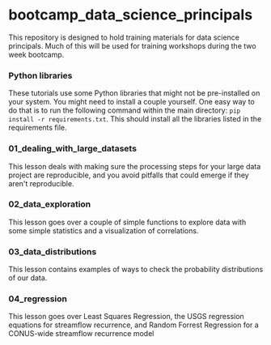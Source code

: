 # bootcamp_data_science_principals
This repository is designed to hold training materials for data science principals. Much of this will be used for training workshops during the two week bootcamp.

### Python libraries
These tutorials use some Python libraries that might not be pre-installed on your system. You might need to install a couple yourself. One easy way to do that is to run the following command within the main directory: `pip install -r requirements.txt`. This should install all the libraries listed in the requirements file.

### 01_dealing_with_large_datasets
This lesson deals with making sure the processing steps for your large data project are reproducible, and you avoid pitfalls that could emerge if they aren't reproducible.

### 02_data_exploration
This lesson goes over a couple of simple functions to explore data with some simple statistics and a visualization of correlations.

### 03_data_distributions
This lesson contains examples of ways to check the probability distributions of our data.

### 04_regression
This lesson goes over Least Squares Regression, the USGS regression equations for streamflow recurrence, and Random Forrest Regression for a CONUS-wide streamflow recurrence model
